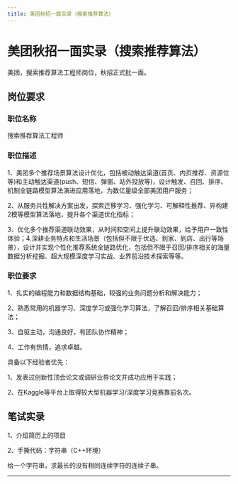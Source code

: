 ```yaml
---
title: 美团秋招一面实录（搜索推荐算法）
---
```


# 美团秋招一面实录（搜索推荐算法）

<script type="text/javascript" src="/include/head.js"></script>

美团，搜索推荐算法工程师岗位，秋招正式批一面。

## 岗位要求

### 职位名称

搜索推荐算法工程师

### 职位描述

1、美团多个推荐场景算法设计优化，包括被动触达渠道(首页、内页推荐、资源位等)和主动触达渠道(push、短信、弹窗、站外投放等)，设计触发、召回、排序、机制全链路模型算法演进应用落地，为数亿量级全部美团用户服务；

2、从服务共性解决方案出发，探索迁移学习、强化学习、可解释性推荐、异构建2模等模型算法落地，提升各个渠道优化指标；

3、优化多个推荐渠道联动效果，从时间和空间上提升联动效果，给予用户一致性体验；4.深耕业务特点和生活场景（包括但不限于优选、到家、到店、出行等场景），设计并实现个性化推荐系统全链路优化，包括但不限于召回/排序相关的海量数据分析挖掘、超大规模深度学习实战、业界前沿技术探索等等。

### 职位要求

1、扎实的编程能力和数据结构基础，较强的业务问题分析和解决能力；

2、熟悉常用的机器学习、深度学习或强化学习算法，了解召回/排序相关基础算法；

3、自驱主动，沟通良好，有团队协作精神；

4、工作有热情，追求卓越。

具备以下经验者优先：

1、发表过创新性顶会论文或调研业界论文并成功应用于实践；

2、在Kaggle等平台上取得较大型机器学习/深度学习竞赛靠前名次。

## 笔试实录

1、介绍简历上的项目

2、手撕代码：字符串（C++环境）

给一个字符串，求最长的没有相同连续字符的连续子串。

---

<script type="text/javascript" src="/include/tail.js"></script>
